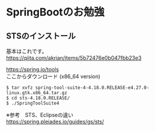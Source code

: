 # SpringBootのお勉強

## STSのインストール
基本はこれです。  
https://qiita.com/akrian/items/5b72476e0b047fbb23e3  


https://spring.io/tools  
ここからダウンロード  (x86_64 version)
```
$ tar xvfz spring-tool-suite-4-4.18.0.RELEASE-e4.27.0-linux.gtk.x86_64.tar.gz
$ cd sts-4.18.0.RELEASE/
$ ./SpringToolSuite4
```
※参考　STS、Eclipseの違い  
https://spring.pleiades.io/guides/gs/sts/  
